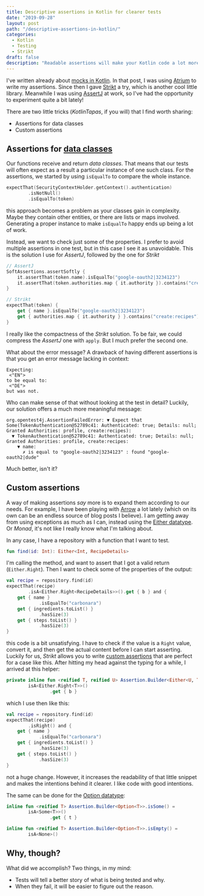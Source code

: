 ```yaml
---
title: Descriptive assertions in Kotlin for clearer tests
date: "2019-09-28"
layout: post
path: "/descriptive-assertions-in-kotlin/"
categories:
  - Kotlin
  - Testing
  - Strikt
draft: false
description: "Readable assertions will make your Kotlin code a lot more self describing and your tests more maintainable"
---
```


I've written already about [mocks in Kotlin](../mock-verification-in-kotlin/). In that post, I was using [Atrium](https://github.com/robstoll/atrium) to write my assertions. Since then I gave [Strikt](https://github.com/robfletcher/strikt) a try, which is another cool little library. Meanwhile I was using [AssertJ](https://joel-costigliola.github.io/assertj/) at work, so I've had the opportunity to experiment quite a bit lately!

There are two little tricks (*KotlinTapas*, if you will) that I find worth sharing:

- Assertions for data classes
- Custom assertions

<!--more-->

## Assertions for [data classes](https://kotlinlang.org/docs/reference/data-classes.html)

Our functions receive and return _data classes_. That means that our tests will often expect as a result a particular instance of one such class. For the assertions, we started by using `isEqualTo` to compare the whole instance.

```kotlin
expectThat(SecurityContextHolder.getContext().authentication)
        .isNotNull()
        .isEqualTo(token)
```

this approach becomes a problem as your classes gain in complexity. Maybe they contain other entities, or there are lists or maps involved. Generating a proper instance to make `isEqualTo` happy ends up being a lot of work. 

Instead, we want to check just some of the properties. I prefer to avoid multiple assertions in one test, but in this case I see it as unavoidable. This is the solution I use for _AssertJ_, followed by the one for _Strikt_

```kotlin
// AssertJ
SoftAssertions.assertSoftly {
    it.assertThat(token.name).isEqualTo("google-oauth2|3234123")
    it.assertThat(token.authorities.map { it.authority }).contains("create:recipes")
}

// Strikt
expectThat(token) {
    get { name }.isEqualTo("google-oauth2|3234123")
    get { authorities.map { it.authority } }.contains("create:recipes")
}
```

I really like the compactness of the _Strikt_ solution. To be fair, we could compress the _AssertJ_ one with `apply`. But I much prefer the second one.

What about the error message? A drawback of having different assertions is that you get an error message lacking in context:

```shell
Expecting:
 <"EN">
to be equal to:
 <"DE">
but was not.
```

Who can make sense of that without looking at the test in detail? Luckily, our solution offers a much more meaningful message:

```shell
org.opentest4j.AssertionFailedError: ▼ Expect that Some(TokenAuthentication@52789c41: Authenticated: true; Details: null; Granted Authorities: profile, create:recipes):
  ▼ TokenAuthentication@52789c41: Authenticated: true; Details: null; Granted Authorities: profile, create:recipes:
    ▼ name:
      ✗ is equal to "google-oauth2|3234123" : found "google-oauth2|dude"
```

Much better, isn't it?

## Custom assertions

A way of making assertions *say* more is to expand them according to our needs. For example, I have been playing with [Arrow](https://arrow-kt.io/) a lot lately (which on its own can be an endless source of blog posts I believe). I am getting away from using exceptions as much as I can, instead using the [Either datatype](https://arrow-kt.io/docs/arrow/core/either/). Or *Monad*, it's not like I really know what I'm talking about.

In any case, I have a repository with a function that I want to test.

```kotlin
fun find(id: Int): Either<Int, RecipeDetails>
```

I'm calling the method, and want to assert that I got a valid return (`Either.Right`). Then I want to check some of the properties of the output:


```kotlin
val recipe = repository.find(id)
expectThat(recipe)
        .isA<Either.Right<RecipeDetails>>().get { b } and {
    get { name }
            .isEqualTo("carbonara")
    get { ingredients.toList() }
            .hasSize(3)
    get { steps.toList() }
            .hasSize(3)
}
```

this code is a bit unsatisfying. I have to check if the value is a `Right` value, convert it, and then get the actual content before I can start asserting. Luckily for us, _Strikt_ allows you to write [custom assertions](https://strikt.io/wiki/custom-assertions/) that are perfect for a case like this. After hitting my head against the typing for a while, I arrived at this helper:

```kotlin
private inline fun <reified T, reified U> Assertion.Builder<Either<U, T>>.isRight() =
        isA<Either.Right<T>>()
                .get { b }
```

which I use then like this:

```kotlin
val recipe = repository.find(id)
expectThat(recipe)
        .isRight() and {
    get { name }
            .isEqualTo("carbonara")
    get { ingredients.toList() }
            .hasSize(3)
    get { steps.toList() }
            .hasSize(3)
}
```

not a huge change. However, it increases the readability of that little snippet and makes the intentions behind it clearer. I like code with good intentions.

The same can be done for the [Option datatype](https://arrow-kt.io/docs/arrow/core/option/):

```kotlin
inline fun <reified T> Assertion.Builder<Option<T>>.isSome() =
        isA<Some<T>>()
                .get { t }

inline fun <reified T> Assertion.Builder<Option<T>>.isEmpty() =
        isA<None>()
```

## Why, though?

What did we accomplish? Two things, in my mind:

- Tests will tell a better story of what is being tested and why.
- When they fail, it will be easier to figure out the reason.
